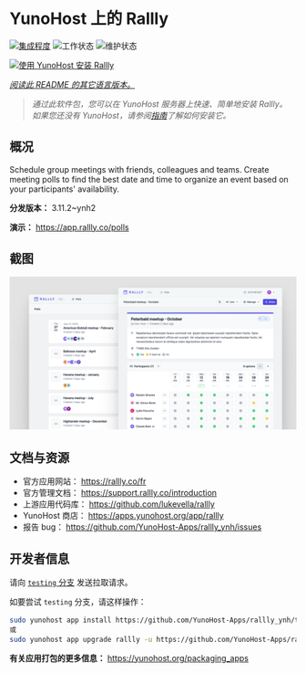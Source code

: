 <!--
注意：此 README 由 <https://github.com/YunoHost/apps/tree/master/tools/readme_generator> 自动生成
请勿手动编辑。
-->

# YunoHost 上的 Rallly

[![集成程度](https://apps.yunohost.org/badge/integration/rallly)](https://ci-apps.yunohost.org/ci/apps/rallly/)
![工作状态](https://apps.yunohost.org/badge/state/rallly)
![维护状态](https://apps.yunohost.org/badge/maintained/rallly)

[![使用 YunoHost 安装 Rallly](https://install-app.yunohost.org/install-with-yunohost.svg)](https://install-app.yunohost.org/?app=rallly)

*[阅读此 README 的其它语言版本。](./ALL_README.md)*

> *通过此软件包，您可以在 YunoHost 服务器上快速、简单地安装 Rallly。*  
> *如果您还没有 YunoHost，请参阅[指南](https://yunohost.org/install)了解如何安装它。*

## 概况

Schedule group meetings with friends, colleagues and teams. Create meeting polls to find the best date and time to organize an event based on your participants' availability.

**分发版本：** 3.11.2~ynh2

**演示：** <https://app.rallly.co/polls>

## 截图

![Rallly 的截图](./doc/screenshots/screenshot.png)

## 文档与资源

- 官方应用网站： <https://rallly.co/fr>
- 官方管理文档： <https://support.rallly.co/introduction>
- 上游应用代码库： <https://github.com/lukevella/rallly>
- YunoHost 商店： <https://apps.yunohost.org/app/rallly>
- 报告 bug： <https://github.com/YunoHost-Apps/rallly_ynh/issues>

## 开发者信息

请向 [`testing` 分支](https://github.com/YunoHost-Apps/rallly_ynh/tree/testing) 发送拉取请求。

如要尝试 `testing` 分支，请这样操作：

```bash
sudo yunohost app install https://github.com/YunoHost-Apps/rallly_ynh/tree/testing --debug
或
sudo yunohost app upgrade rallly -u https://github.com/YunoHost-Apps/rallly_ynh/tree/testing --debug
```

**有关应用打包的更多信息：** <https://yunohost.org/packaging_apps>
